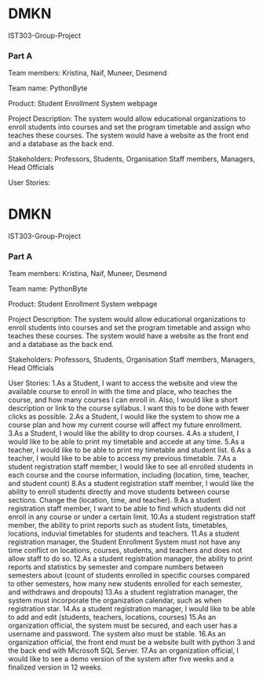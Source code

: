 # DMKN
IST303-Group-Project
### Part A
Team members:
Kristina, Naif, Muneer, Desmend

Team name: PythonByte


Product:
Student Enrollment System webpage

Project Description:
	The system would allow educational organizations to enroll students into courses and set the program timetable and assign who teaches these courses. The system would have a website as the front end and a database as the back end. 
  
Stakeholders:
Professors, Students, Organisation Staff members, Managers, Head Officials
  
User Stories:
# DMKN
IST303-Group-Project
### Part A
Team members:
Kristina, Naif, Muneer, Desmend

Team name: PythonByte


Product:
Student Enrollment System webpage

Project Description:
	The system would allow educational organizations to enroll students into courses and set the program timetable and assign who teaches these courses. The system would have a website as the front end and a database as the back end. 
  
Stakeholders:
Professors, Students, Organisation Staff members, Managers, Head Officials
  
User Stories:
1.As a Student, I want to access the website and view the available course to enroll in with the time and place, who teaches the course, and how many courses I can enroll in. Also, I would like a short description or link to the course syllabus. I want this to be done with fewer clicks as possible.
2.As a Student, I would like the system to show me a course plan and how my current course will affect my future enrollment.
3.As a Student, I would like the ability to drop courses.
4.As a student, I would like to be able to print my timetable and accede at any time.
5.As a teacher, I would like to be able to print my timetable and student list. 
6.As a teacher, I would like to be able to access my previous timetable.
7.As a student registration staff member, I would like to see all enrolled students in each course and the course information, including (location, time, teacher, and student count)
8.As a student registration staff member, I would like the ability to enroll students directly and move students between course sections. Change the (location, time, and teacher).
9.As a student registration staff member, I want to be able to find which students did not enroll in any course or under a certain limit.
10.As a student registration staff member, the ability to print reports such as student lists, timetables, locations, induvial timetables for students and teachers. 
11.As a student registration manager, the Student Enrollment System must not have any time conflict on locations, courses, students, and teachers and does not allow staff to do so. 
12.As a student registration manager, the ability to print reports and statistics by semester and compare numbers between semesters about (count of students enrolled in specific courses compared to other semesters, how many new students enrolled for each semester, and withdraws and dropouts) 
13.As a student registration manager, the system must incorporate the organization calendar, such as when registration star. 
14.As a student registration manager, I would like to be able to add and edit (students, teachers, locations, courses)
15.As an organization official, the system must be secured, and each user has a username and password. The system also must be stable.
16.As an organization official, the front end must be a website built with python 3 and the back end with Microsoft SQL Server. 
17.As an organization official, I would like to see a demo version of the system after five weeks and a finalized version in 12 weeks.
















